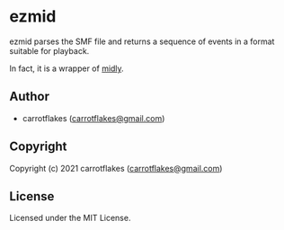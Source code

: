 # ezmid
ezmid parses the SMF file and returns a sequence of events in a format suitable for playback.

In fact, it is a wrapper of [midly](https://crates.io/crates/midly).

## Author

* carrotflakes (carrotflakes@gmail.com)

## Copyright

Copyright (c) 2021 carrotflakes (carrotflakes@gmail.com)

## License

Licensed under the MIT License.
